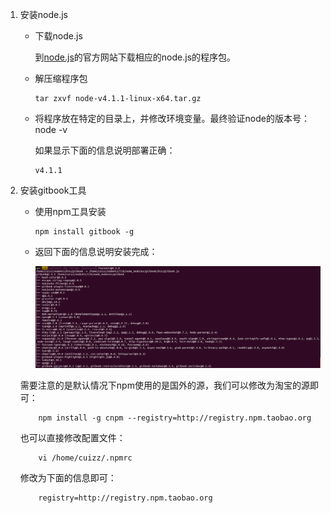 1.  安装node.js
    *   下载node.js

        到[node.js](https://nodejs.org/en)的官方网站下载相应的node.js的程序包。

    *   解压缩程序包

            tar zxvf node-v4.1.1-linux-x64.tar.gz
    
    *   将程序放在特定的目录上，并修改环境变量。最终验证node的版本号：
            node -v

        如果显示下面的信息说明部署正确：
        
            v4.1.1

2.  安装gitbook工具

    *   使用npm工具安装
    
            npm install gitbook -g
            
    *   返回下面的信息说明安装完成：
    
        ![返回信息](../img/001.png "返回的信息")
    
     需要注意的是默认情况下npm使用的是国外的源，我们可以修改为淘宝的源即可：
     
            npm install -g cnpm --registry=http://registry.npm.taobao.org
    
     也可以直接修改配置文件：
     
            vi /home/cuizz/.npmrc
            
     修改为下面的信息即可：
     
            registry=http://registry.npm.taobao.org
        